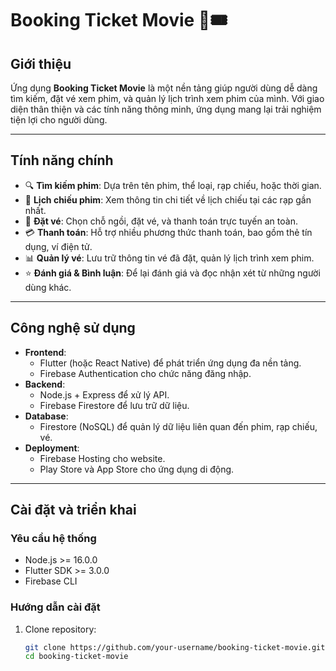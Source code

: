 # Booking Ticket Movie 🎥🎟️

## Giới thiệu

Ứng dụng **Booking Ticket Movie** là một nền tảng giúp người dùng dễ dàng tìm kiếm, đặt vé xem phim, và quản lý lịch trình xem phim của mình. Với giao diện thân thiện và các tính năng thông minh, ứng dụng mang lại trải nghiệm tiện lợi cho người dùng.

---

## Tính năng chính

- 🔍 **Tìm kiếm phim**: Dựa trên tên phim, thể loại, rạp chiếu, hoặc thời gian.
- 📅 **Lịch chiếu phim**: Xem thông tin chi tiết về lịch chiếu tại các rạp gần nhất.
- 🛒 **Đặt vé**: Chọn chỗ ngồi, đặt vé, và thanh toán trực tuyến an toàn.
- 💳 **Thanh toán**: Hỗ trợ nhiều phương thức thanh toán, bao gồm thẻ tín dụng, ví điện tử.
- 📊 **Quản lý vé**: Lưu trữ thông tin vé đã đặt, quản lý lịch trình xem phim.
- ⭐ **Đánh giá & Bình luận**: Để lại đánh giá và đọc nhận xét từ những người dùng khác.

---

## Công nghệ sử dụng

- **Frontend**:
  - Flutter (hoặc React Native) để phát triển ứng dụng đa nền tảng.
  - Firebase Authentication cho chức năng đăng nhập.
- **Backend**:
  - Node.js + Express để xử lý API.
  - Firebase Firestore để lưu trữ dữ liệu.
- **Database**:
  - Firestore (NoSQL) để quản lý dữ liệu liên quan đến phim, rạp chiếu, vé.
- **Deployment**:
  - Firebase Hosting cho website.
  - Play Store và App Store cho ứng dụng di động.

---

## Cài đặt và triển khai

### Yêu cầu hệ thống
- Node.js >= 16.0.0
- Flutter SDK >= 3.0.0
- Firebase CLI

### Hướng dẫn cài đặt

1. Clone repository:
   ```bash
   git clone https://github.com/your-username/booking-ticket-movie.git
   cd booking-ticket-movie

